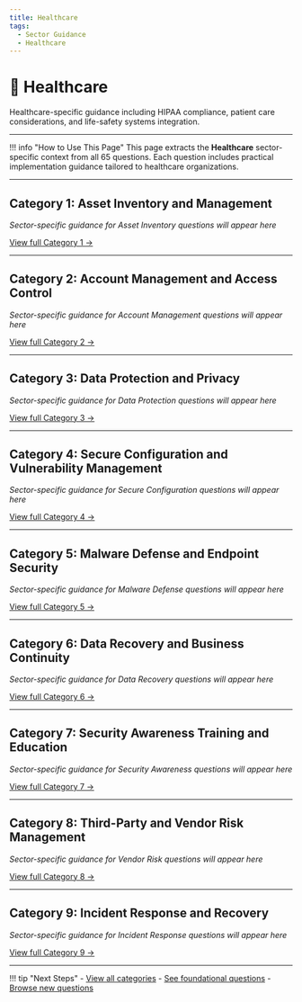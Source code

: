 ```yaml
---
title: Healthcare
tags:
  - Sector Guidance
  - Healthcare
---
```


# 🏥 Healthcare

Healthcare-specific guidance including HIPAA compliance, patient care considerations, and life-safety systems integration.

---

!!! info "How to Use This Page"
    This page extracts the **Healthcare** sector-specific context from all 65 questions. Each question includes practical implementation guidance tailored to healthcare organizations.

---

## Category 1: Asset Inventory and Management

*Sector-specific guidance for Asset Inventory questions will appear here*

[View full Category 1 →](../categories/category-1.md)

---

## Category 2: Account Management and Access Control

*Sector-specific guidance for Account Management questions will appear here*

[View full Category 2 →](../categories/category-2.md)

---

## Category 3: Data Protection and Privacy

*Sector-specific guidance for Data Protection questions will appear here*

[View full Category 3 →](../categories/category-3.md)

---

## Category 4: Secure Configuration and Vulnerability Management

*Sector-specific guidance for Secure Configuration questions will appear here*

[View full Category 4 →](../categories/category-4.md)

---

## Category 5: Malware Defense and Endpoint Security

*Sector-specific guidance for Malware Defense questions will appear here*

[View full Category 5 →](../categories/category-5.md)

---

## Category 6: Data Recovery and Business Continuity

*Sector-specific guidance for Data Recovery questions will appear here*

[View full Category 6 →](../categories/category-6.md)

---

## Category 7: Security Awareness Training and Education

*Sector-specific guidance for Security Awareness questions will appear here*

[View full Category 7 →](../categories/category-7.md)

---

## Category 8: Third-Party and Vendor Risk Management

*Sector-specific guidance for Vendor Risk questions will appear here*

[View full Category 8 →](../categories/category-8.md)

---

## Category 9: Incident Response and Recovery

*Sector-specific guidance for Incident Response questions will appear here*

[View full Category 9 →](../categories/category-9.md)

---

!!! tip "Next Steps"
    - [View all categories](../categories/category-1.md)
    - [See foundational questions](../filtered/foundational.md)
    - [Browse new questions](../filtered/new-questions.md)
